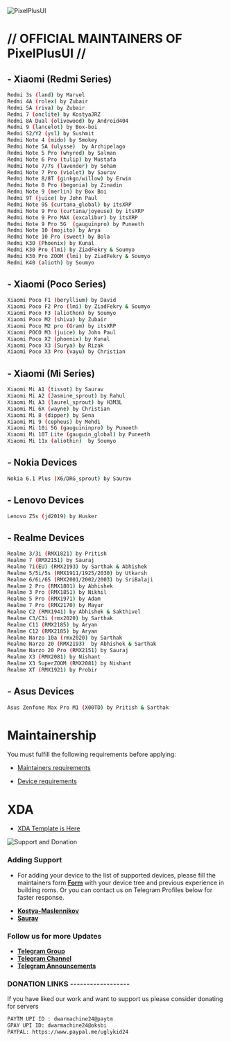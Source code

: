 ![PixelPlusUI](https://i.imgur.com/foReqPr.png "PixelPlusUI")


# // OFFICIAL MAINTAINERS OF PixelPlusUI //

## - Xiaomi (Redmi Series)
```bash
Redmi 3s (land) by Marvel
Redmi 4A (rolex) by Zubair
Redmi 5A (riva) by Zubair
Redmi 7 (onclite) by KostyaJRZ
Redmi 8A Dual (olivewood) by Android404
Redmi 9 (lancelot) by Box-boi
Redmi S2/Y2 (ysl) by Sushmit
Redmi Note 4 (mido) by Smokey
Redmi Note 5A (ulysse)  by Archipelago
Redmi Note 5 Pro (whyred) by Salman
Redmi Note 6 Pro (tulip) by Mustafa 
Redmi Note 7/7s (lavender) by Soham
Redmi Note 7 Pro (violet) by Saurav
Redmi Note 8/8T (ginkgo/willow) by Erwin 
Redmi Note 8 Pro (begonia) by Zinadin 
Redmi Note 9 (merlin) by Box Boi
Redmi 9T (juice) by John Paul
Redmi Note 9S (curtana_global) by itsXRP
Redmi Note 9 Pro (curtana/joyeuse) by itsXRP
Redmi Note 9 Pro MAX (excalibur) by itsXRP
Redmi Note 9 Pro 5G  (gauguinpro) by Puneeth
Redmi Note 10 (mojito) by Arya
Redmi Note 10 Pro (sweet) by Bola
Redmi K30 (Phoenix) by Kunal
Redmi K30 Pro (lmi) by ZiadFekry & Soumyo
Redmi K30 Pro ZOOM (lmi) by ZiadFekry & Soumyo
Redmi K40 (alioth) by Soumyo
```

## - Xiaomi (Poco Series)
```bash
Xiaomi Poco F1 (beryllium) by David
Xiaomi Poco F2 Pro (lmi) by ZiadFekry & Soumyo
Xiaomi Poco F3 (aliothon) by Soumyo
Xiaomi Poco M2 (shiva) by Zubair
Xiaomi Poco M2 pro (Gram) by itsXRP
Xiaomi POCO M3 (juice) by John Paul
Xiaomi Poco X2 (phoenix) by Kunal
Xiaomi Poco X3 (Surya) by Rizak
Xiaomi Poco X3 Pro (vayu) by Christian
```

## - Xiaomi (Mi Series)
```bash
Xiaomi Mi A1 (tissot) by Saurav
Xiaomi Mi A2 (Jasmine_sprout) by Rahul
Xiaomi Mi A3 (laurel_sprout) by H3M3L
Xiaomi Mi 6X (wayne) by Christian
Xiaomi Mi 8 (dipper) by Sena
Xiaomi Mi 9 (cepheus) by Mehdi
Xiaomi Mi 10i 5G (gauguininpro) by Puneeth
Xiaomi Mi 10T Lite (gauguin_global) by Puneeth
Xiaomi Mi 11x (aliothin)  by Soumyo
```
## - Nokia Devices
```bash
Nokia 6.1 Plus (X6/DRG_sprout) by Saurav
```

## - Lenovo Devices
```bash
Lenovo Z5s (jd2019) by Husker
``` 

## - Realme Devices
```bash
Realme 3/3i (RMX1821) by Pritish  
Realme 7 (RMX2151) by Sauraj 
Realme 7i(EU) (RMX2193) by Sarthak & Abhishek
Realme 5/5i/5s (RMX1911/1925/2030) by Utkarsh
Realme 6/6i/6S (RMX2001/2002/2003) by SriBalaji
Realme 2 Pro (RMX1801) by Abhishek
Realme 3 Pro (RMX1851) by Nikhil
Realme 5 Pro (RMX1971) by Adam
Realme 7 Pro (RMX2170) by Mayur 
Realme C2 (RMX1941) by Abhishek & Sakthivel
Realme C3/C3i (rmx2020) by Sarthak
Realme C11 (RMX2185) by Aryan
Realme C12 (RMX2185) by Aryan
Realme Narzo 10a (rmx2020) by Sarthak
Realme Narzo 20 (RMX2193)  by Abhishek & Sarthak
Realme Narzo 20 Pro (RMX2151) by Sauraj 
Realme X3 (RMX2081) by Nishant
Realme X3 SuperZOOM (RMX2081) by Nishant
Realme XT (RMX1921) by Probir
```

## - Asus Devices
```bash
Asus Zenfone Max Pro M1 (X00TD) by Pritish & Sarthak
```

# Maintainership 

You must fulfill the following requirements before applying:

- [Maintainers requirements](https://github.com/PixelPlusUI-Elle/Documentation/blob/main/maintainers_requirements.md)

- [Device requirements](https://github.com/PixelPlusUI-Elle/Documentation/blob/main/device_requirements.md)

# XDA 

- [XDA Template is Here](https://github.com/PixelPlusUI-Elle/Documentation/blob/main/ppui_xda.txt)


![Support and Donation](https://i.imgur.com/aNanj7v.png "Support and Donation")

### Adding Support
 - For adding your device to the list of supported devices, please fill the maintainers form [**Form**](https://docs.google.com/forms/d/e/1FAIpQLScA5G_AUKiJlDWCM4Beaf_059dVZiClHv_rwZsklcXcGq0tzQ/viewform?vc=0&c=0&w=1) with your device tree and previous experience in building roms. Or you can contact us on Telegram Profiles below for faster response.
 * [**Kostya-Maslennikov**](https://t.me/kostyajrz)
 * [**Saurav**](https://t.me/ugly_kid_af)

### Follow  us for more Updates
 * [**Telegram Group**](https://t.me/ppuichat)
 * [**Telegram Channel**](https://t.me/ppuich)
 * [**Telegram Announcements**](https://t.me/ppuinews)

### DONATION LINKS ------------------

If you have liked our work and want to support us please consider donating for servers

```bash
PAYTM UPI ID : dwarmachine24@paytm
GPAY UPI ID: dwarmachine24@oksbi
PAYPAL: https://www.paypal.me/uglykid24
```
